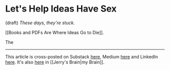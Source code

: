 # Let's Help Ideas Have Sex
 (draft) 
*These days, they're stuck.* 

[[Books and PDFs Are Where Ideas Go to Die]]. 

The 

--- 
This article is cross-posted on Substack [here](), Medium [here]() and LinkedIn [here](). It's also [here]() in [[Jerry's Brain|my Brain]]. 